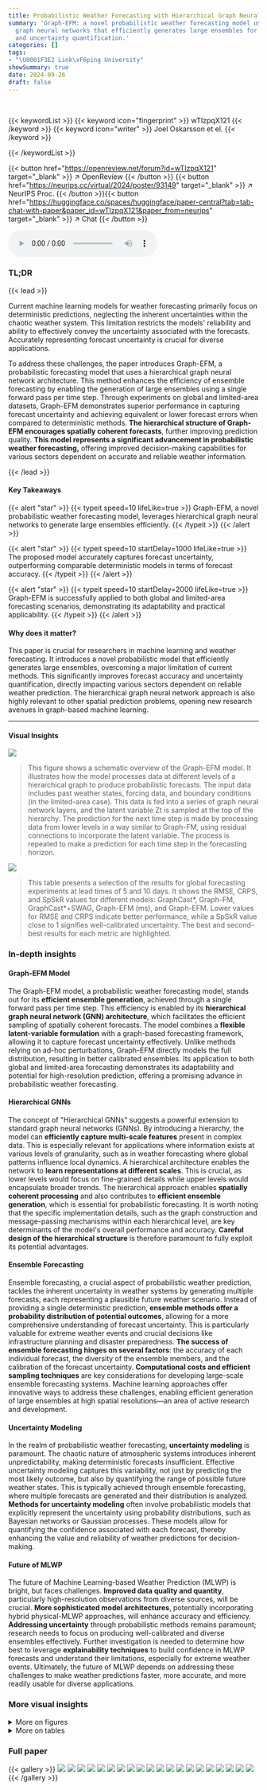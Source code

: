 ```yaml
---
title: Probabilistic Weather Forecasting with Hierarchical Graph Neural Networks
summary: 'Graph-EFM: a novel probabilistic weather forecasting model using hierarchical
  graph neural networks that efficiently generates large ensembles for improved accuracy
  and uncertainty quantification.'
categories: []
tags:
- "\U0001F3E2 Link\xF6ping University"
showSummary: true
date: 2024-09-26
draft: false
---
```


<br>

{{< keywordList >}}
{{< keyword icon="fingerprint" >}} wTIzpqX121 {{< /keyword >}}
{{< keyword icon="writer" >}} Joel Oskarsson et el. {{< /keyword >}}
 
{{< /keywordList >}}

{{< button href="https://openreview.net/forum?id=wTIzpqX121" target="_blank" >}}
↗ OpenReview
{{< /button >}}
{{< button href="https://neurips.cc/virtual/2024/poster/93149" target="_blank" >}}
↗ NeurIPS Proc.
{{< /button >}}{{< button href="https://huggingface.co/spaces/huggingface/paper-central?tab=tab-chat-with-paper&paper_id=wTIzpqX121&paper_from=neurips" target="_blank" >}}
↗ Chat
{{< /button >}}



<audio controls>
    <source src="https://ai-paper-reviewer.com/wTIzpqX121/podcast.wav" type="audio/wav">
    Your browser does not support the audio element.
</audio>


### TL;DR


{{< lead >}}

Current machine learning models for weather forecasting primarily focus on deterministic predictions, neglecting the inherent uncertainties within the chaotic weather system.  This limitation restricts the models' reliability and ability to effectively convey the uncertainty associated with the forecasts.  Accurately representing forecast uncertainty is crucial for diverse applications. 



To address these challenges, the paper introduces Graph-EFM, a probabilistic forecasting model that uses a hierarchical graph neural network architecture. This method enhances the efficiency of ensemble forecasting by enabling the generation of large ensembles using a single forward pass per time step. Through experiments on global and limited-area datasets, Graph-EFM demonstrates superior performance in capturing forecast uncertainty and achieving equivalent or lower forecast errors when compared to deterministic methods. **The hierarchical structure of Graph-EFM encourages spatially coherent forecasts**, further improving prediction quality. **This model represents a significant advancement in probabilistic weather forecasting,** offering improved decision-making capabilities for various sectors dependent on accurate and reliable weather information.

{{< /lead >}}


#### Key Takeaways

{{< alert "star" >}}
{{< typeit speed=10 lifeLike=true >}} Graph-EFM, a novel probabilistic weather forecasting model, leverages hierarchical graph neural networks to generate large ensembles efficiently. {{< /typeit >}}
{{< /alert >}}

{{< alert "star" >}}
{{< typeit speed=10 startDelay=1000 lifeLike=true >}} The proposed model accurately captures forecast uncertainty, outperforming comparable deterministic models in terms of forecast accuracy. {{< /typeit >}}
{{< /alert >}}

{{< alert "star" >}}
{{< typeit speed=10 startDelay=2000 lifeLike=true >}} Graph-EFM is successfully applied to both global and limited-area forecasting scenarios, demonstrating its adaptability and practical applicability. {{< /typeit >}}
{{< /alert >}}

#### Why does it matter?
This paper is crucial for researchers in machine learning and weather forecasting. It introduces a novel probabilistic model that efficiently generates large ensembles, overcoming a major limitation of current methods. This significantly improves forecast accuracy and uncertainty quantification, directly impacting various sectors dependent on reliable weather prediction.  The hierarchical graph neural network approach is also highly relevant to other spatial prediction problems, opening new research avenues in graph-based machine learning.

------
#### Visual Insights



![](https://ai-paper-reviewer.com/wTIzpqX121/figures_3_1.jpg)

> This figure shows a schematic overview of the Graph-EFM model.  It illustrates how the model processes data at different levels of a hierarchical graph to produce probabilistic forecasts. The input data includes past weather states, forcing data, and boundary conditions (in the limited-area case). This data is fed into a series of graph neural network layers, and the latent variable Zt is sampled at the top of the hierarchy. The prediction for the next time step is made by processing data from lower levels in a way similar to Graph-FM, using residual connections to incorporate the latent variable. The process is repeated to make a prediction for each time step in the forecasting horizon.





![](https://ai-paper-reviewer.com/wTIzpqX121/tables_7_1.jpg)

> This table presents a selection of the results for global forecasting experiments at lead times of 5 and 10 days.  It shows the RMSE, CRPS, and SpSkR values for different models: GraphCast*, Graph-FM, GraphCast*+SWAG, Graph-EFM (ms), and Graph-EFM.  Lower values for RMSE and CRPS indicate better performance, while a SpSkR value close to 1 signifies well-calibrated uncertainty.  The best and second-best results for each metric are highlighted.





### In-depth insights


#### Graph-EFM Model
The Graph-EFM model, a probabilistic weather forecasting model, stands out for its **efficient ensemble generation**, achieved through a single forward pass per time step.  This efficiency is enabled by its **hierarchical graph neural network (GNN) architecture**, which facilitates the efficient sampling of spatially coherent forecasts.  The model combines a **flexible latent-variable formulation** with a graph-based forecasting framework, allowing it to capture forecast uncertainty effectively.  Unlike methods relying on ad-hoc perturbations, Graph-EFM directly models the full distribution, resulting in better calibrated ensembles. Its application to both global and limited-area forecasting demonstrates its adaptability and potential for high-resolution prediction, offering a promising advance in probabilistic weather forecasting.

#### Hierarchical GNNs
The concept of "Hierarchical GNNs" suggests a powerful extension to standard graph neural networks (GNNs). By introducing a hierarchy, the model can **efficiently capture multi-scale features** present in complex data.  This is especially relevant for applications where information exists at various levels of granularity, such as in weather forecasting where global patterns influence local dynamics.  A hierarchical architecture enables the network to **learn representations at different scales**. This is crucial, as lower levels would focus on fine-grained details while upper levels would encapsulate broader trends. The hierarchical approach enables **spatially coherent processing** and also contributes to **efficient ensemble generation**, which is essential for probabilistic forecasting.  It is worth noting that the specific implementation details, such as the graph construction and message-passing mechanisms within each hierarchical level, are key determinants of the model's overall performance and accuracy.  **Careful design of the hierarchical structure** is therefore paramount to fully exploit its potential advantages. 

#### Ensemble Forecasting
Ensemble forecasting, a crucial aspect of probabilistic weather prediction, tackles the inherent uncertainty in weather systems by generating multiple forecasts, each representing a plausible future weather scenario.  Instead of providing a single deterministic prediction, **ensemble methods offer a probability distribution of potential outcomes**, allowing for a more comprehensive understanding of forecast uncertainty. This is particularly valuable for extreme weather events and crucial decisions like infrastructure planning and disaster preparedness.  **The success of ensemble forecasting hinges on several factors**: the accuracy of each individual forecast, the diversity of the ensemble members, and the calibration of the forecast uncertainty.  **Computational costs and efficient sampling techniques** are key considerations for developing large-scale ensemble forecasting systems.  Machine learning approaches offer innovative ways to address these challenges, enabling efficient generation of large ensembles at high spatial resolutions—an area of active research and development.

#### Uncertainty Modeling
In the realm of probabilistic weather forecasting, **uncertainty modeling** is paramount.  The chaotic nature of atmospheric systems introduces inherent unpredictability, making deterministic forecasts insufficient.  Effective uncertainty modeling captures this variability, not just by predicting the most likely outcome, but also by quantifying the range of possible future weather states. This is typically achieved through ensemble forecasting, where multiple forecasts are generated and their distribution is analyzed. **Methods for uncertainty modeling** often involve probabilistic models that explicitly represent the uncertainty using probability distributions, such as Bayesian networks or Gaussian processes.  These models allow for quantifying the confidence associated with each forecast, thereby enhancing the value and reliability of weather predictions for decision-making.

#### Future of MLWP
The future of Machine Learning-based Weather Prediction (MLWP) is bright, but faces challenges.  **Improved data quality and quantity**, particularly high-resolution observations from diverse sources, will be crucial.  **More sophisticated model architectures**, potentially incorporating hybrid physical-MLWP approaches, will enhance accuracy and efficiency. **Addressing uncertainty** through probabilistic methods remains paramount;  research needs to focus on producing well-calibrated and diverse ensembles effectively.  Further investigation is needed to determine how best to leverage **explainability techniques** to build confidence in MLWP forecasts and understand their limitations, especially for extreme weather events. Ultimately,  the future of MLWP depends on addressing these challenges to make weather predictions faster, more accurate, and more readily usable for diverse applications.


### More visual insights

<details>
<summary>More on figures
</summary>


![](https://ai-paper-reviewer.com/wTIzpqX121/figures_4_1.jpg)

> This figure shows the graphical model representation of the single-step probabilistic weather forecasting model proposed by the authors.  The model introduces a latent variable Zt, representing the uncertainty at time step t, which influences the prediction Xt of the weather state at time t. The model assumes a second-order Markov property, indicating that Xt depends on Xt-1, Xt-2, and Zt.  The figure visually depicts these dependencies and the conditional probability distribution that the model aims to capture.


![](https://ai-paper-reviewer.com/wTIzpqX121/figures_7_1.jpg)

> The figure shows the RMSE, CRPS and SpSkR for mean sea level pressure forecasts using GraphCast*, Graph-FM, GraphCast*+SWAG, Graph-EFM (ms) and Graph-EFM.  The results are shown for lead times of up to 10 days.  The plot shows that Graph-EFM achieves lower CRPS values than the other methods, indicating better probabilistic forecasting performance.  Graph-EFM also shows good calibration (SpSkR close to 1), indicating that the ensemble spread accurately reflects the forecast uncertainty. GraphCast*+SWAG does not produce useful ensemble forecasts as they are poorly calibrated and do not lead to improved forecast errors.


![](https://ai-paper-reviewer.com/wTIzpqX121/figures_7_2.jpg)

> The figure compares the forecasts of three global weather models (GraphCast*, Graph-FM, and Graph-EFM) with ground truth data at a 10-day lead time.  The models are evaluated on three key variables: the u-component of wind at 10 meters (10u), specific humidity at 700 hPa (q700), and geopotential at 500 hPa (z500).  The probabilistic models (Graph-EFM) show sampled ensemble members, illustrating the uncertainty inherent in the forecasts, while the deterministic models provide a single forecast value.


![](https://ai-paper-reviewer.com/wTIzpqX121/figures_9_1.jpg)

> This figure compares example forecasts for net solar longwave radiation (nlwrs) at a lead time of 57 hours.  It showcases the ground truth, ensemble mean and standard deviation from Graph-EFM, and an ensemble member forecast from Graph-EFM (ms) and Graph-EFM. The visualization highlights the differences in spatial coherency between the models.  Graph-EFM using the hierarchical graph shows improved spatial coherence compared to the Graph-EFM (ms) model using the multi-scale graph, demonstrating a key benefit of the hierarchical approach in representing spatially continuous atmospheric fields.


![](https://ai-paper-reviewer.com/wTIzpqX121/figures_17_1.jpg)

> This figure shows a schematic overview of the Graph-EFM model, illustrating the flow of information and the hierarchical graph structure used.  It depicts the process of generating an ensemble forecast using a latent variable model combined with a hierarchical Graph Neural Network. The model starts with initial states and forcing data, which are mapped to a lower-dimensional latent space. Samples are drawn from this latent space and then used to generate predictions for the next timestep using a deterministic Graph-FM model.  This process is repeated for a sequence of time steps, producing a spatially coherent ensemble forecast. The figure highlights both the latent variable modeling aspect and the hierarchical structure of the Graph Neural Network. A separate illustration for global forecasting is available in Appendix C.


![](https://ai-paper-reviewer.com/wTIzpqX121/figures_17_2.jpg)

> This figure shows a schematic overview of the Graph-EFM model, illustrating how the model processes data and generates forecasts.  It highlights the use of a hierarchical graph neural network (GNN) and latent variables to capture forecast uncertainty. The example shows the Limited Area Model (LAM) setup, but a similar schematic is provided in the appendix for the global model. The model takes as input the previous weather states, forcing inputs, and potentially boundary conditions (for the LAM case).  It uses a hierarchical GNN to process this information, then uses a latent variable to introduce stochasticity to capture uncertainty. Finally, it samples from the latent variable's distribution and generates the forecast.  The residual connection between outputs and previous time steps is shown.


![](https://ai-paper-reviewer.com/wTIzpqX121/figures_24_1.jpg)

> This figure compares forecasts of 10 m wind speeds during Hurricane Laura from different models at various lead times (7 days, 5 days, 3 days, and 1 day before the event). The first column displays ERA5 reanalysis data, while subsequent columns show forecasts from Graph-EFM (including 4 random ensemble members and a best-matching member), GraphCast*, and Graph-FM.  The figure highlights the differences in the models' ability to capture the hurricane's intensity and location at different timescales and the uncertainty represented by the Graph-EFM ensemble.


![](https://ai-paper-reviewer.com/wTIzpqX121/figures_25_1.jpg)

> This figure compares example forecasts generated by Graph-EFM and Graph-EFM (ms) models trained on the MEPS dataset. The forecasts are for a lead time of 57 hours and highlight the differences in spatial coherence between the two models. Graph-EFM, using a hierarchical graph, produces forecasts that are more spatially coherent, whereas Graph-EFM (ms), using a multi-scale graph, shows patchier and less realistic-looking results.


![](https://ai-paper-reviewer.com/wTIzpqX121/figures_26_1.jpg)

> This figure shows example forecasts from Graph-EFM and Graph-EFM (ms) models trained on MEPS data, showcasing ensemble members' forecasts for different variables at a lead time of 57 hours.  It visually demonstrates the difference in spatial coherence between the hierarchical (Graph-EFM) and multi-scale (Graph-EFM (ms)) graph approaches.


![](https://ai-paper-reviewer.com/wTIzpqX121/figures_26_2.jpg)

> This figure compares the forecasts from four different models for u-component of wind at 850 hPa and 2 m relative humidity at 57 h lead time.  It includes the ground truth, GraphCast*, Graph-FM and two versions of Graph-EFM.  The Graph-EFM model outputs show sampled ensemble members, highlighting the range of possible forecasts.


![](https://ai-paper-reviewer.com/wTIzpqX121/figures_27_1.jpg)

> This figure shows different mesh graphs used in the global forecasting experiments described in the paper.  Specifically, it visualizes the multi-scale mesh graph (GMS) created by recursively splitting the faces of an icosahedron, and the hierarchical mesh graph used in the Graph-EFM model.  The hierarchical graph is composed of several graphs (G1, ..., G5), each with varying edge lengths and node connections representing different spatial scales. The inter-level graph (G3,4) illustrates the connections between the different levels of the hierarchy. The visualization is intended to highlight the structural differences between the multi-scale and hierarchical graph approaches. Note that the vertical placement of the nodes is for visualization and doesn't reflect the actual spatial arrangement.


![](https://ai-paper-reviewer.com/wTIzpqX121/figures_28_1.jpg)

> This figure shows different mesh graphs used in the global forecasting experiments described in the paper.  Panel (a) through (d) show the multi-scale mesh graphs G1 to G4 created by recursively splitting the faces of an icosahedron. Panel (e) shows the final multi-scale mesh graph GMS, which includes all nodes from G1, but connects them using edges from all levels (G1 to G4). Panel (f) shows the hierarchical mesh graph used by the Graph-EFM model, which is based on G4 to G1 but adds explicit connections between the levels. Panel (g) shows an example of the inter-level graphs used to connect the different levels in the hierarchy, in this case between G3 and G4.


![](https://ai-paper-reviewer.com/wTIzpqX121/figures_28_2.jpg)

> This figure shows different mesh graphs used in the global weather forecasting experiment.  It illustrates the construction of multi-scale and hierarchical mesh graphs. The multi-scale graph (e) is created by recursively splitting the faces of an icosahedron and merging the resulting graphs. The hierarchical graph (f) uses a sequence of graphs at different levels, connecting them through edges between levels.  (g) shows a zoom on an inter-level graph illustrating the connections between different levels in the hierarchy. The vertical positioning of the nodes in the figure is solely for illustrative purposes; the actual graph structure is represented on a 2D sphere.


![](https://ai-paper-reviewer.com/wTIzpqX121/figures_28_3.jpg)

> This figure shows different mesh graphs used in the global weather forecasting experiment.  Panel (a) through (d) show the different levels of the hierarchical mesh graph, from coarser (a) to finer (d) resolutions.  (e) shows the multi-scale mesh graph, which combines all levels to capture multiple spatial scales. Panel (f) shows the hierarchical mesh graph used in the Graph-EFM model. (g) illustrates the connections between levels l and l+1 in the hierarchical graph. The vertical positioning is for visualization and does not reflect the true structure.


![](https://ai-paper-reviewer.com/wTIzpqX121/figures_28_4.jpg)

> This figure shows different mesh graphs used in the global forecasting experiments.  It includes (a) to (d) individual mesh graphs at different levels of resolution (G1 to G4) from the finest to the coarsest.  Then (e) shows the multi-scale mesh graph (GMS) combining all levels, while (f) illustrates the hierarchical mesh graph used in the Graph-EFM model. Finally (g) shows an example of an inter-level graph (G3,4) connecting nodes at adjacent levels in the hierarchy.


![](https://ai-paper-reviewer.com/wTIzpqX121/figures_28_5.jpg)

> This figure shows different mesh graphs used in the global weather forecasting experiment.  It illustrates the multi-scale mesh graph (GMS), constructed by recursively subdividing the faces of an icosahedron, and the hierarchical mesh graph used in the Graph-EFM model.  The hierarchical graph comprises multiple levels of graphs (G1 to G4 in this example), with connections between adjacent levels, creating a multi-resolution representation of the globe. The image also shows a single level of the inter-level graph, demonstrating the connections between different levels.  Note that the vertical positioning of nodes is merely for visual clarity and does not reflect the actual 3D representation.


![](https://ai-paper-reviewer.com/wTIzpqX121/figures_32_1.jpg)

> This figure shows a schematic overview of the Graph-EFM model, illustrating the flow of data and information through the model's components.  It highlights the use of hierarchical graphs, latent variables, and a combination of deterministic and probabilistic components. The left side depicts the input data, including the previous weather states and forcing inputs. The middle shows the Graph-FM model used for prediction, employing a graph neural network processing on a hierarchical graph. The right illustrates how latent variables are sampled, and a residual connection is used to generate the ensemble forecasts. The figure also provides a specific example using a limited area model, with a reference to a similar figure in the appendix showing the model for global forecasting.


![](https://ai-paper-reviewer.com/wTIzpqX121/figures_32_2.jpg)

> This figure shows different mesh graphs used in the global forecasting experiment.  It includes subfigures (a) to (d) showing the multi-scale mesh graphs G1 to G4 which are successively created by splitting the faces of an icosahedron. Subfigure (e) shows the multi-scale mesh graph GMS constructed by merging all the nodes from G1-G4 but using edges from all levels. Subfigure (f) shows the hierarchical mesh graph created by using G4-G1 as different layers in the hierarchy with additional inter-level edges and (g) shows one of the inter-level graphs G3,4. The graphs are visualized in 3D for better understanding but the vertical positioning is only for visualization purposes.


![](https://ai-paper-reviewer.com/wTIzpqX121/figures_32_3.jpg)

> This figure shows different mesh graphs used in the global forecasting experiment.  Panel (a) through (d) illustrate the multi-scale mesh graphs created by recursively splitting faces of an icosahedron, resulting in graphs G1 through G4. Panel (e) shows the multi-scale mesh graph GMS created by merging the nodes from G1 while connecting them with edges from all four graphs. This approach allows the model to capture both local and long-range dependencies. Panel (f) displays the hierarchical mesh graph used in the proposed Graph-EFM model, showing the four levels G1 through G4.  The hierarchical structure facilitates efficient information propagation at multiple spatial scales. Finally, panel (g) illustrates an example inter-level graph connecting levels G3 and G4, highlighting the connections between different levels of the hierarchy.


![](https://ai-paper-reviewer.com/wTIzpqX121/figures_33_1.jpg)

> This figure shows a schematic overview of the Graph-EFM model, illustrating the flow of data and the hierarchical graph structure used for a limited area model.  The initial weather states (X<sub>t−2:t−1</sub>) and forcing data (F<sub>t</sub>) are input to the model.  The model uses a latent variable (Z<sub>t</sub>) to represent the uncertainty in the forecast.  Samples of Z<sub>t</sub> are drawn from a latent map p(Z<sub>t</sub>|X<sub>t−2:t−1</sub>, F<sub>t</sub>), which is a neural network that operates on a hierarchical graph (G<sub>1</sub>, ...,G<sub>L</sub>). The sampled Z<sub>t</sub> is then passed through a deterministic forecasting model (Graph-FM) to generate the forecast (X<sub>t</sub>). A residual connection is also utilized. The figure also includes examples of the types of graphs used for the limited area model.


![](https://ai-paper-reviewer.com/wTIzpqX121/figures_35_1.jpg)

> This figure shows a schematic overview of the Graph-EFM model for limited area weather forecasting.  It illustrates the model's workflow, beginning with input data (previous weather states Xt-2:t-1, boundary conditions Bt, and forcing Ft), proceeding through a hierarchical graph neural network (GNN), and culminating in an output of the predicted weather state Xt.  The hierarchical graph structure is highlighted, showing how different levels of the graph capture different spatial scales of the weather system. A key element is the sampling of the latent variable Zt, which introduces uncertainty into the forecast. The figure also provides examples of the data and graph structures used in the model.


![](https://ai-paper-reviewer.com/wTIzpqX121/figures_37_1.jpg)

> This figure shows a schematic overview of the Graph-EFM model. It illustrates how the model processes data from a limited area using hierarchical graphs. The initial states (Xt-2:t-1) and forcing inputs (Ft) are passed through a sequence of graph neural network (GNN) layers, which are organized hierarchically. Each level of the hierarchy captures a different spatial scale, with finer details added as the information is propagated down through the levels. A latent variable (Zt) is introduced to capture forecast uncertainty, which is then sampled to generate multiple ensemble members. Each ensemble member is a possible forecast scenario.  The figure also includes a comparison with the global setting, which is detailed in Appendix C.


![](https://ai-paper-reviewer.com/wTIzpqX121/figures_38_1.jpg)

> This figure shows a schematic overview of the Graph-EFM model, illustrating the flow of data through the model.  It shows the input data (Xt-2:t-1, Ft, Bt), the hierarchical graph structure used (G1, G2, G3), the latent variable (Zt) and its sampling process, the deterministic predictor (Graph-FM), and the final output (Xt).  The example is specifically for a limited area model, while a global model equivalent is presented in Appendix C.


![](https://ai-paper-reviewer.com/wTIzpqX121/figures_39_1.jpg)

> This figure shows a schematic overview of the Graph-EFM model.  The model takes as input past weather states (Xt-2:t-1), forcing data (Ft), and for the limited area model, boundary conditions (Bt). These inputs are fed into a latent map that uses a Graph Neural Network (GNN) to generate a latent variable (Zt) representing the uncertainty in the forecast.  The latent variable Zt, along with the input data, is then passed through a Graph-FM (Graph-based Forecasting Model) component, which uses a hierarchical GNN to generate a prediction for the current weather state (Xt). Residual connections are shown, indicating that the model uses past weather state information to create the next step. A limited area model and its specific graphs are displayed.


![](https://ai-paper-reviewer.com/wTIzpqX121/figures_40_1.jpg)

> This figure shows example forecasts of 10m wind speeds during Hurricane Laura using ERA5 and different models for the period of 2020-08-27T12 UTC. The first column shows the ground truth of the wind speed from ERA5. The remaining columns show the forecasts from different models initialized at different times before the event. This demonstrates that Graph-EFM provides a good estimate of wind speeds at different lead times and also demonstrates the added value of ensemble forecasts.


![](https://ai-paper-reviewer.com/wTIzpqX121/figures_41_1.jpg)

> This figure shows a schematic overview of the Graph-EFM model. It illustrates the flow of data through the model's different components, including the input data, latent variable Zt, and the hierarchical graph structure. It highlights the use of Graph-FM as a deterministic sub-model within Graph-EFM, the residual connections, and the sampling process for ensemble generation. The figure also shows an example using a Limited Area Model, with the corresponding overview for the global setting available in Appendix C, Figure 6.


![](https://ai-paper-reviewer.com/wTIzpqX121/figures_42_1.jpg)

> This figure shows a schematic overview of the Graph-EFM model. It illustrates the data flow and the structure of the model for a limited area, showing how the initial states, forcing, and latent variables are used to generate ensemble forecasts. The hierarchical structure of the graphs used in the model is also illustrated. The figure also includes a reference to a similar overview for the global setting, which is given in Figure 6 of Appendix C.


![](https://ai-paper-reviewer.com/wTIzpqX121/figures_43_1.jpg)

> This figure compares the ground truth weather data against the forecasts generated by GraphCast*, Graph-FM, Graph-EFM (ms), and Graph-EFM for three different weather variables (10u, q700, and z500) at a lead time of 10 days.  The forecasts from the probabilistic Graph-EFM models are represented by a single randomly selected ensemble member, showcasing the model's ability to generate a range of possible future weather states. The comparison helps to visualize the performance of the different models in terms of both accuracy and the representation of uncertainty.


![](https://ai-paper-reviewer.com/wTIzpqX121/figures_44_1.jpg)

> This figure shows an example of an ensemble forecast produced by the Graph-EFM model for specific humidity at 700 hPa (q700). The forecast is for a lead time of 10 days.  The top row displays the ground truth, ensemble mean, and ensemble standard deviation. The bottom row shows three individual ensemble members randomly selected from the 80-member ensemble. This visualization helps to illustrate the model's ability to capture forecast uncertainty by providing a range of possible future weather scenarios.


![](https://ai-paper-reviewer.com/wTIzpqX121/figures_45_1.jpg)

> This figure compares the forecast results of four different models (GraphCast*, Graph-FM, Graph-EFM (ms), and Graph-EFM) against the ground truth for three different variables (u-component of 10 m wind, specific humidity at 700 hPa, and geopotential at 500 hPa) at a lead time of 10 days.  For the probabilistic models (Graph-EFM and Graph-EFM (ms)), a single sample from the ensemble is shown, highlighting the variability within the model's predictions.


![](https://ai-paper-reviewer.com/wTIzpqX121/figures_46_1.jpg)

> This figure compares forecasts from GraphCast*, Graph-FM, Graph-EFM (ms) and Graph-EFM for three different variables at a 10-day lead time.  The ground truth is also shown for comparison. For the probabilistic models, sampled ensemble members are displayed to illustrate the forecast uncertainty.


![](https://ai-paper-reviewer.com/wTIzpqX121/figures_47_1.jpg)

> This figure compares the ground truth with forecasts from GraphCast*, Graph-FM, Graph-EFM(ms), and Graph-EFM models for three different variables at a 10-day lead time.  It visualizes the forecasts for u-component of 10m wind, specific humidity at 700 hPa, and geopotential at 500 hPa. The probabilistic models (Graph-EFM and Graph-EFM(ms)) are represented by showing multiple sampled ensemble members, while the deterministic models (GraphCast* and Graph-FM) only display a single forecast.


![](https://ai-paper-reviewer.com/wTIzpqX121/figures_48_1.jpg)

> This figure displays example global ensemble forecasts generated by the Graph-EFM model at a lead time of 10 days.  It shows the ground truth, the ensemble mean, the ensemble standard deviation, and three randomly selected ensemble members for several variables. The visualization allows for a comparison of the model's predictions with the actual weather patterns.


![](https://ai-paper-reviewer.com/wTIzpqX121/figures_49_1.jpg)

> This figure compares example forecasts from Graph-EFM and Graph-EFM (ms) models trained on MEPS data, focusing on lead time 57h. It showcases various weather variables (nlwrs, 2r, u65, v65) and illustrates the spatial coherence differences between the hierarchical Graph-EFM and the multi-scale Graph-EFM (ms).  Graph-EFM demonstrates smoother, more realistic spatial patterns compared to Graph-EFM (ms), which exhibits patchier and less physically intuitive results.


![](https://ai-paper-reviewer.com/wTIzpqX121/figures_50_1.jpg)

> This figure shows a schematic overview of the Graph-EFM model.  It illustrates the flow of data through the hierarchical graph neural network.  The figure specifically highlights the components for a limited area model, showing how the initial states and forcing inputs are processed through the different levels of the graph. The latent variables are sampled, and these affect the prediction made at each timestep.  The global model overview is available in Appendix C, Figure 6.


![](https://ai-paper-reviewer.com/wTIzpqX121/figures_51_1.jpg)

> This figure shows a schematic overview of the Graph-EFM model, illustrating the flow of data through the hierarchical graph neural network.  It shows how the initial states and forcing data are processed through multiple GNN layers at different levels of the hierarchy to generate ensemble forecasts. The limited area model example is highlighted, showing the use of both boundary and grid data.  A similar diagram for the global model is provided in Appendix C.


![](https://ai-paper-reviewer.com/wTIzpqX121/figures_52_1.jpg)

> This figure compares the root mean square error (RMSE) results of Graph-FM models trained with Propagation and Interaction Networks on the ERA5 test dataset.  The results are shown for different variables and lead times, providing a visual comparison of the performance of the two GNN approaches in the deterministic forecasting model.


![](https://ai-paper-reviewer.com/wTIzpqX121/figures_52_2.jpg)

> This figure compares example forecasts from Graph-EFM and Graph-EFM (ms) for several variables at a lead time of 57 hours.  It highlights the difference in spatial coherence between the models. Graph-EFM, using a hierarchical graph, produces smoother, more physically realistic forecasts compared to Graph-EFM (ms), which uses a multi-scale graph and shows patchier, less coherent results.  The visual differences illustrate the impact of the graph structure on the model's ability to capture spatial dependencies in weather forecasting.


![](https://ai-paper-reviewer.com/wTIzpqX121/figures_53_1.jpg)

> This figure shows a schematic overview of the Graph-EFM model, illustrating how data flows through the model's components in a Limited Area Model setting. It shows the hierarchical structure of the mesh graphs (G1, G2, G3), the latent variable (Zt), the predictor (Graph-FM), and the residual connections used to incorporate the previous state into the prediction. The figure also includes example data inputs and outputs, as well as an explanation of the sampling process used to generate an ensemble of forecasts.  The caption also mentions that a similar figure for the global setting is available in Appendix C, Figure 6.


![](https://ai-paper-reviewer.com/wTIzpqX121/figures_54_1.jpg)

> This figure compares the forecasts of u-component of wind at 850 hPa and 2 m relative humidity at 57h lead time from different models in the LAM experiment. The models compared include GraphCast*, Graph-FM, Graph-EFM (ms), and Graph-EFM. For the probabilistic models (Graph-EFM and Graph-EFM (ms)), sampled ensemble members are shown to illustrate the range of possible forecasts.


![](https://ai-paper-reviewer.com/wTIzpqX121/figures_55_1.jpg)

> This figure shows example forecasts from Graph-EFM for the limited area model (LAM) at a lead time of 57 hours. It presents ground truth data alongside the ensemble mean, ensemble standard deviation, and multiple ensemble members for various weather variables. The purpose is to visually demonstrate the model's ability to generate spatially coherent forecasts and capture uncertainty.


![](https://ai-paper-reviewer.com/wTIzpqX121/figures_56_1.jpg)

> The figure shows example forecasts from Graph-EFM for the LAM setting at a lead time of 57h. It includes ground truth, ensemble mean, ensemble standard deviation, and three example ensemble members for the following variables: surface pressure (pres0g), surface pressure (pres0e), net longwave radiation (nlwrs), net shortwave radiation (nswrs), 2m relative humidity (2r), relative humidity at level 65 (r65), u-component of wind at 65 level (u65), v-component of wind at 65 level (v65), integrated column of water vapor (wvint), geopotential at 500 hPa (z500), geopotential at 1000 hPa (z1000), temperature at 65 level (t65), temperature at 500 hPa (t500), temperature at 850 hPa (t850), u-component of wind at 850 hPa (u850), v-component of wind at 850 hPa (v850), and vertical velocity at 700 hPa (w700).  The forecasts highlight the model's ability to capture both the mean state and the uncertainty in the forecasts.


![](https://ai-paper-reviewer.com/wTIzpqX121/figures_57_1.jpg)

> The figure shows example forecasts from the Graph-EFM model for the limited area modeling task. It shows the ground truth, ensemble mean, ensemble standard deviation, and three randomly chosen ensemble members for several variables, including pressure at ground level and sea level, net solar radiation flux (longwave and shortwave), relative humidity at 2 meters and 65 vertical levels, wind speed components (u and v) at 65 and 850 hPa, geopotential height at 500 and 1000 hPa, and integrated column of water vapor.  These forecasts illustrate the model's ability to capture both the mean and uncertainty in weather prediction at a high spatial resolution. The ensemble members demonstrate spatial coherence and realistic features of the forecasts.


![](https://ai-paper-reviewer.com/wTIzpqX121/figures_58_1.jpg)

> The figure shows example forecasts from Graph-EFM for various weather variables at a lead time of 10 days. It includes the ground truth, ensemble mean, ensemble standard deviation, and three randomly selected ensemble members for each variable.  The visualization helps to understand the model's ability to capture forecast uncertainty and spatial coherence.


![](https://ai-paper-reviewer.com/wTIzpqX121/figures_59_1.jpg)

> This figure displays example ensemble forecasts from the Graph-EFM model for the limited area modeling task using MEPS data.  The forecasts are for a lead time of 57 hours. Each row shows a different variable: ground truth, ensemble mean, ensemble standard deviation, and three randomly selected ensemble members. The boundary area, which is not being forecast, is shown as a faded border around the plots. The figure visually demonstrates the spatial coherence of the ensemble forecasts produced by Graph-EFM, highlighting the model's ability to capture the uncertainty and variability in weather prediction for a limited area.


![](https://ai-paper-reviewer.com/wTIzpqX121/figures_60_1.jpg)

> This figure shows different mesh graphs used in the global forecasting experiments.  Panel (a) through (d) show the mesh graphs G1 through G4, which are created by recursively splitting the faces of an icosahedron. Panel (e) shows the multi-scale mesh graph GMS, which combines all of these by connecting the nodes from G1 with edges from all the levels. Panel (f) shows the hierarchical mesh graph, which is structured differently than the multi-scale mesh graph; the nodes are not merged, but are structured hierarchically with edges connecting adjacent levels, as shown in panel (g). The earth's surface is included for visualization but is not part of the model.


![](https://ai-paper-reviewer.com/wTIzpqX121/figures_61_1.jpg)

> This figure shows the mesh graphs used in the global forecasting experiment of the paper. It includes four subfigures showing the different levels (G1, G2, G3, and G4) of the hierarchical mesh graph, along with a visualization of the multi-scale mesh graph (GMS) and a visualization of the hierarchical mesh graph. The caption notes that the vertical positioning of the nodes is for visualization purposes only and does not reflect their actual positions on the earth's surface.


![](https://ai-paper-reviewer.com/wTIzpqX121/figures_62_1.jpg)

> This figure shows example forecasts from Graph-EFM for the limited area modeling task using MEPS data.  It displays ground truth values along with the ensemble mean, standard deviation, and several randomly selected ensemble members for various weather variables at a lead time of 57 hours. The purpose is to visually illustrate the model's ability to generate spatially coherent and realistic ensemble forecasts for a limited geographical area.


![](https://ai-paper-reviewer.com/wTIzpqX121/figures_63_1.jpg)

> This figure shows example forecasts from Graph-EFM for the LAM setting at a 57h lead time.  It displays the ground truth, the ensemble mean, the ensemble standard deviation, and three randomly selected ensemble members for several meteorological variables. The purpose is to visually demonstrate the spatial coherence and variability captured by the Graph-EFM model in a limited area setting. Note that the forecasts include the boundary area, which is not included in the forecasting, presented as a faded border in each plot.


![](https://ai-paper-reviewer.com/wTIzpqX121/figures_65_1.jpg)

> This figure shows different mesh graphs used in the global weather forecasting experiment described in the paper.  It illustrates the multi-scale mesh graph (GMS) created by recursively splitting the faces of an icosahedron, as well as the hierarchical mesh graph used in the Graph-EFM model. The hierarchical graph is composed of multiple levels (G1, G2, G3, G4), with each level having a different spatial resolution, and it adds connections between the nodes of adjacent levels. The figure also shows an example of inter-level graph (G3,4), which demonstrates how information is propagated between the different levels in the hierarchical structure.


![](https://ai-paper-reviewer.com/wTIzpqX121/figures_65_2.jpg)

> This figure provides a schematic overview of the Graph-EFM model, illustrating its components and data flow for a limited-area weather forecasting scenario.  It shows how gridded weather data (Xt−2:t−1, Ft) and boundary forcing data (Bt) are fed into the model.  The process involves mapping the data onto a hierarchical graph structure (G1, G2, G3), processing information through Graph Neural Networks (GNN) layers, and finally outputting a sample forecast (Xt) by sampling from the latent variable (Zt). A residual connection is used to incorporate the previous state. The figure highlights the key components of Graph-EFM, showcasing its hierarchical graph structure and efficient sampling method for generating ensemble forecasts. The global version of this model is discussed and illustrated in Figure 6 of Appendix C.


![](https://ai-paper-reviewer.com/wTIzpqX121/figures_66_1.jpg)

> This figure shows a schematic overview of the Graph-EFM model, which is a probabilistic weather forecasting model. It uses a hierarchical graph neural network to efficiently sample spatially coherent forecasts. The figure shows the flow of data through the model, highlighting the different components, such as the latent variable model, the deterministic predictor, and the hierarchical graph structure. The left side shows an example for a limited area model, while the right side shows the same structure for a global model. The hierarchical structure is used to efficiently capture processes unfolding over different spatial scales. By sampling from a distribution over latent variables at the top of the hierarchy, the model is able to generate a large number of diverse forecasts.


![](https://ai-paper-reviewer.com/wTIzpqX121/figures_66_2.jpg)

> This figure displays a case study of Hurricane Laura forecasting using Graph-EFM and deterministic models.  It showcases 10m wind speed forecasts from ERA5 (ground truth), Graph-EFM (ensemble members and best-matching member), Graph-FM, and GraphCast*, at various lead times (7, 5, 3, and 1 days before landfall).  The figure demonstrates the ability of the Graph-EFM ensemble to capture the hurricane's development and landfall location, even with significant uncertainty at longer lead times, while deterministic models struggle to accurately predict the hurricane until much closer to landfall.


![](https://ai-paper-reviewer.com/wTIzpqX121/figures_66_3.jpg)

> This figure shows the architecture of the Graph-EFM model for limited area forecasting.  It illustrates the flow of data through the model's hierarchical graph neural network structure, highlighting the use of latent variables and the process of sampling ensemble forecasts.  The input consists of past weather states and forcing data, which are processed at multiple spatial scales by different graph layers. The model produces ensemble forecasts by sampling from the probability distribution of latent variables. A corresponding overview for the global setting is given in Figure 6 of Appendix C.


![](https://ai-paper-reviewer.com/wTIzpqX121/figures_67_1.jpg)

> This figure shows an example of the Graph-EFM model's forecast for specific humidity at 700 hPa (q700) with a lead time of 10 days. It visually compares the ground truth, ensemble mean, ensemble standard deviation, and three randomly selected ensemble members. The purpose is to illustrate the model's ability to produce spatially coherent forecasts with uncertainty quantification.


![](https://ai-paper-reviewer.com/wTIzpqX121/figures_68_1.jpg)

> This figure compares the forecasts of three different models (GraphCast*, Graph-FM, and Graph-EFM) with the ground truth for three different variables (10m wind, specific humidity at 700hPa, and geopotential at 500hPa) at a lead time of 10 days.  For the probabilistic models (Graph-EFM and Graph-EFM(ms)), example members from the ensemble are shown to highlight the forecast uncertainty.


</details>




<details>
<summary>More on tables
</summary>


![](https://ai-paper-reviewer.com/wTIzpqX121/tables_8_1.jpg)
> This table presents a subset of the results from the limited area modeling experiments.  It shows the RMSE, CRPS, and SpSkR for two variables (geopotential at 500 hPa and integrated water vapor) at two different lead times (24h and 57h).  The results are compared across several models, including the proposed Graph-EFM model and several baseline methods.  Lower RMSE and CRPS values indicate better forecast accuracy, while a SpSkR value close to 1 indicates a well-calibrated ensemble.

![](https://ai-paper-reviewer.com/wTIzpqX121/tables_14_1.jpg)
> This table presents a selection of the results from the global forecasting experiment.  It compares several different models in terms of their Root Mean Squared Error (RMSE), Continuous Ranked Probability Score (CRPS), and Spread-Skill-Ratio (SpSkR) for two specific variables (geopotential at 500 hPa and 2-meter temperature) at lead times of 5 and 10 days. Lower RMSE and CRPS values indicate better model performance.  A SpSkR close to 1 signifies a well-calibrated ensemble forecast, meaning the spread of the ensemble reflects the true uncertainty in the prediction.

![](https://ai-paper-reviewer.com/wTIzpqX121/tables_15_1.jpg)
> This table presents a comparison of the performance of different weather forecasting models on global datasets.  The models are evaluated based on several metrics: RMSE (Root Mean Squared Error), CRPS (Continuous Ranked Probability Score), and SpSkR (Spread-Skill-Ratio). Lower RMSE and CRPS values indicate better forecast accuracy.  A SpSkR close to 1 suggests good calibration of the ensemble forecasts, meaning that the predicted uncertainty aligns well with the actual forecast error.  The table shows results for two key variables: geopotential at 500 hPa (z500), a measure of atmospheric pressure, and 2m temperature (2t), which is temperature at 2 meters above the ground. Results are shown for different forecast lead times (5 days and 10 days).

![](https://ai-paper-reviewer.com/wTIzpqX121/tables_29_1.jpg)
> This table presents the number of nodes and edges for each graph used in the global forecasting experiment.  It breaks down the counts for the individual multi-scale graphs (G1-G5), the hierarchical graphs (G1-G4 and their inter-level connections), the final merged multi-scale graph (GMS), the bipartite graphs connecting the grid and mesh (GG2M and GM2G), and the total number of grid nodes.

![](https://ai-paper-reviewer.com/wTIzpqX121/tables_30_1.jpg)
> This table lists the variables, forcing, and static fields used in the global forecasting experiments of the paper.  It shows the abbreviation, units, and vertical levels (where applicable) for each variable.  The variables include geopotential, specific humidity, temperature, wind components, vertical velocity, and total precipitation. Forcing includes top of atmosphere solar radiation, sine and cosine encoded times of day and year.  Static fields include the land-sea mask, surface topography, and latitude and longitude.

![](https://ai-paper-reviewer.com/wTIzpqX121/tables_30_2.jpg)
> This table provides a summary of the model architectures used for global forecasting experiments in the paper. For each model, it lists the dimensionality of the representation vectors (dz), the number of processing steps performed on the mesh graph, the total number of parameters, and the total training time in GPU hours.  The table includes the GraphCast*, Graph-FM, Graph-EFM (ms), and Graph-EFM models.

![](https://ai-paper-reviewer.com/wTIzpqX121/tables_31_1.jpg)
> This table shows the training schedule used for the deterministic models, GraphCast* and Graph-FM, when trained on global data.  It details the number of epochs, learning rate, and the unrolling length (T) used during different phases of the training process. The learning rate is decreased in steps as the training progresses, with a longer unrolling length being used in later stages of training.

![](https://ai-paper-reviewer.com/wTIzpqX121/tables_31_2.jpg)
> This table shows the training schedule used for the Graph-EFM model in the global forecasting experiments. It details the number of epochs, learning rate, unrolling time steps (T), and weighting hyperparameters (λKL and λCRPS) used for different stages of the training process. A similar schedule was used for Graph-EFM(ms) but with different values for λKL and λCRPS.

![](https://ai-paper-reviewer.com/wTIzpqX121/tables_33_1.jpg)
> This table presents the number of nodes and edges in each of the graphs used in the MEPS experiment. It shows the statistics for the hierarchical graph (G1, G2, G3, G1,2/G2,1, G2,3/G3,2), the multi-scale graph (GMS), the bipartite graphs connecting the grid and the mesh (GG2M, GM2G), and the grid itself.  These graphs are used in the Graph-based Ensemble Forecasting Model (Graph-EFM) for the limited area modeling task.

![](https://ai-paper-reviewer.com/wTIzpqX121/tables_34_1.jpg)
> This table lists the variables, forcing, and static fields used in the MEPS dataset for the limited area modeling experiments.  It specifies the units and vertical levels for each variable and also provides information about the ground level, sea level, and surface variables.  The table is important for understanding the data used in the experiments described in the paper.

![](https://ai-paper-reviewer.com/wTIzpqX121/tables_35_1.jpg)
> This table presents the details of the model architectures used for limited area modeling (LAM) forecasting, along with their training times. It includes information about the dimensionality of the representation vectors (dz), the number of processing steps in the GNN layers, the total number of parameters in each model, and the training time in GPU hours. The table provides a comparison of the computational requirements of different models used in the LAM forecasting experiments.

![](https://ai-paper-reviewer.com/wTIzpqX121/tables_35_2.jpg)
> This table shows the training schedule used for the deterministic models, GraphCast* and Graph-FM, when trained on global data. It specifies the number of epochs, the learning rate, and the unrolling T used during the training process.

![](https://ai-paper-reviewer.com/wTIzpqX121/tables_36_1.jpg)
> This table shows the training schedule used for the Graph-EFM model on the MEPS dataset. It details the number of epochs, learning rate, unrolling time steps (T), and weighting hyperparameters (λKL and λCRPS) for each stage of the training process.  A similar schedule was used for the Graph-EFM(ms) model, but with different values for the hyperparameters.

</details>




### Full paper

{{< gallery >}}
<img src="https://ai-paper-reviewer.com/wTIzpqX121/1.png" class="grid-w50 md:grid-w33 xl:grid-w25" />
<img src="https://ai-paper-reviewer.com/wTIzpqX121/2.png" class="grid-w50 md:grid-w33 xl:grid-w25" />
<img src="https://ai-paper-reviewer.com/wTIzpqX121/3.png" class="grid-w50 md:grid-w33 xl:grid-w25" />
<img src="https://ai-paper-reviewer.com/wTIzpqX121/4.png" class="grid-w50 md:grid-w33 xl:grid-w25" />
<img src="https://ai-paper-reviewer.com/wTIzpqX121/5.png" class="grid-w50 md:grid-w33 xl:grid-w25" />
<img src="https://ai-paper-reviewer.com/wTIzpqX121/6.png" class="grid-w50 md:grid-w33 xl:grid-w25" />
<img src="https://ai-paper-reviewer.com/wTIzpqX121/7.png" class="grid-w50 md:grid-w33 xl:grid-w25" />
<img src="https://ai-paper-reviewer.com/wTIzpqX121/8.png" class="grid-w50 md:grid-w33 xl:grid-w25" />
<img src="https://ai-paper-reviewer.com/wTIzpqX121/9.png" class="grid-w50 md:grid-w33 xl:grid-w25" />
<img src="https://ai-paper-reviewer.com/wTIzpqX121/10.png" class="grid-w50 md:grid-w33 xl:grid-w25" />
<img src="https://ai-paper-reviewer.com/wTIzpqX121/11.png" class="grid-w50 md:grid-w33 xl:grid-w25" />
<img src="https://ai-paper-reviewer.com/wTIzpqX121/12.png" class="grid-w50 md:grid-w33 xl:grid-w25" />
<img src="https://ai-paper-reviewer.com/wTIzpqX121/13.png" class="grid-w50 md:grid-w33 xl:grid-w25" />
<img src="https://ai-paper-reviewer.com/wTIzpqX121/14.png" class="grid-w50 md:grid-w33 xl:grid-w25" />
<img src="https://ai-paper-reviewer.com/wTIzpqX121/15.png" class="grid-w50 md:grid-w33 xl:grid-w25" />
<img src="https://ai-paper-reviewer.com/wTIzpqX121/16.png" class="grid-w50 md:grid-w33 xl:grid-w25" />
<img src="https://ai-paper-reviewer.com/wTIzpqX121/17.png" class="grid-w50 md:grid-w33 xl:grid-w25" />
<img src="https://ai-paper-reviewer.com/wTIzpqX121/18.png" class="grid-w50 md:grid-w33 xl:grid-w25" />
<img src="https://ai-paper-reviewer.com/wTIzpqX121/19.png" class="grid-w50 md:grid-w33 xl:grid-w25" />
<img src="https://ai-paper-reviewer.com/wTIzpqX121/20.png" class="grid-w50 md:grid-w33 xl:grid-w25" />
{{< /gallery >}}